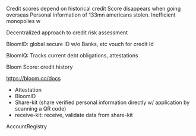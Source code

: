 Credit scores depend on historical credit
Score disappears when going overseas
Personal information of 133mn americans stolen. Inefficient monopolies w

Decentralized approach to credit risk assessment

BloomID: global secure ID w/o
Banks, etc vouch for credit Id

BloomIQ: Tracks current debt obligations, attestations

Bloom Score: credit history

https://bloom.co/docs

- Attestation
- BloomID
- Share-kit (share verified personal information directly w/ application by scanning a QR code)
- receive-kit: receive, validate data from share-kit

AccountRegistry
